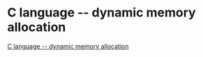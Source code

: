 # C language -- dynamic memory allocation
[C language -- dynamic memory allocation](https://aiwithcloud.com/2022/09/15/c_language____dynamic_memory_allocation/)